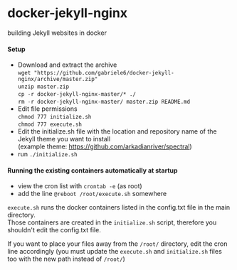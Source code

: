 # docker-jekyll-nginx
building Jekyll websites in docker

#### Setup
* Download and extract the archive  
`wget "https://github.com/gabriele6/docker-jekyll-nginx/archive/master.zip"`  
`unzip master.zip`  
`cp -r docker-jekyll-nginx-master/* ./`  
`rm -r docker-jekyll-nginx-master/ master.zip README.md`
* Edit file permissions  
 `chmod 777 initialize.sh`  
 `chmod 777 execute.sh` 
* Edit the initialize.sh file with the location and repository name of the Jekyll theme you want to install  
 (example theme: https://github.com/arkadianriver/spectral)
* run `./initialize.sh`

#### Running the existing containers automatically at startup
* view the cron list with `crontab -e` (as root)
* add the line `@reboot /root/execute.sh` somewhere

`execute.sh` runs the docker containers listed in the config.txt file in the main directory.  
Those containers are created in the `initialize.sh` script, therefore you shouldn't edit the config.txt file.

If you want to place your files away from the `/root/` directory, edit the cron line accordingly (you must update the `execute.sh` and `initialize.sh` files too with the new path instead of `/root/`)
